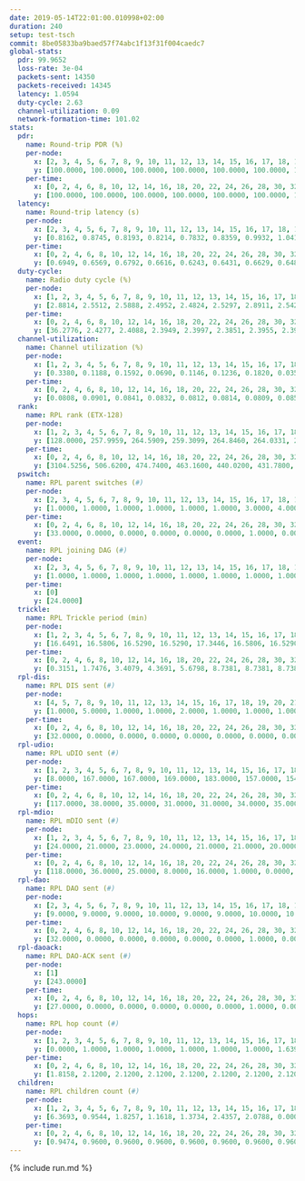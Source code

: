 ```yaml
---
date: 2019-05-14T22:01:00.010998+02:00
duration: 240
setup: test-tsch
commit: 8be05833ba9baed57f74abc1f13f31f004caedc7
global-stats:
  pdr: 99.9652
  loss-rate: 3e-04
  packets-sent: 14350
  packets-received: 14345
  latency: 1.0594
  duty-cycle: 2.63
  channel-utilization: 0.09
  network-formation-time: 101.02
stats:
  pdr:
    name: Round-trip PDR (%)
    per-node:
      x: [2, 3, 4, 5, 6, 7, 8, 9, 10, 11, 12, 13, 14, 15, 16, 17, 18, 19, 20, 21, 22, 23, 24, 25]
      y: [100.0000, 100.0000, 100.0000, 100.0000, 100.0000, 100.0000, 100.0000, 100.0000, 100.0000, 100.0000, 100.0000, 100.0000, 100.0000, 99.8377, 100.0000, 99.6479, 100.0000, 100.0000, 100.0000, 100.0000, 99.8285, 100.0000, 99.8308, 100.0000]
    per-time:
      x: [0, 2, 4, 6, 8, 10, 12, 14, 16, 18, 20, 22, 24, 26, 28, 30, 32, 34, 36, 38, 40, 42, 44, 46, 48, 50, 52, 54, 56, 58, 60, 62, 64, 66, 68, 70, 72, 74, 76, 78, 80, 82, 84, 86, 88, 90, 92, 94, 96, 98, 100, 102, 104, 106, 108, 110, 112, 114, 116, 118, 120, 122, 124, 126, 128, 130, 132, 134, 136, 138, 140, 142, 144, 146, 148, 150, 152, 154, 156, 158, 160, 162, 164, 166, 168, 170, 172, 174, 176, 178, 180, 182, 184, 186, 188, 190, 192, 194, 196, 198, 200, 202, 204, 206, 208, 210, 212, 214, 216, 218, 220, 222, 224, 226, 228, 230, 232, 234, 236, 238, 240]
      y: [100.0000, 100.0000, 100.0000, 100.0000, 100.0000, 100.0000, 100.0000, 100.0000, 100.0000, 100.0000, 100.0000, 100.0000, 100.0000, 100.0000, 100.0000, 100.0000, 100.0000, 100.0000, 100.0000, 100.0000, 100.0000, 100.0000, 100.0000, 100.0000, 100.0000, 100.0000, 100.0000, 100.0000, 99.1667, 100.0000, 100.0000, 100.0000, 100.0000, 100.0000, 100.0000, 100.0000, 99.1667, 100.0000, 100.0000, 100.0000, 100.0000, 100.0000, 100.0000, 100.0000, 100.0000, 100.0000, 100.0000, 100.0000, 100.0000, 100.0000, 100.0000, 100.0000, 100.0000, 100.0000, 100.0000, 100.0000, 100.0000, 100.0000, 100.0000, 100.0000, 100.0000, 100.0000, 100.0000, 100.0000, 100.0000, 100.0000, 100.0000, 100.0000, 100.0000, 100.0000, 100.0000, 100.0000, 100.0000, 100.0000, 100.0000, 100.0000, 100.0000, 100.0000, 99.1667, 100.0000, 100.0000, 100.0000, 100.0000, 100.0000, 100.0000, 98.3333, 100.0000, 100.0000, 100.0000, 100.0000, 100.0000, 100.0000, 100.0000, 100.0000, 100.0000, 100.0000, 100.0000, 100.0000, 100.0000, 100.0000, 100.0000, 100.0000, 100.0000, 100.0000, 100.0000, 100.0000, 100.0000, 100.0000, 100.0000, 100.0000, 100.0000, 100.0000, 100.0000, 100.0000, 100.0000, 100.0000, 100.0000, 100.0000, 100.0000, 100.0000, null]
  latency:
    name: Round-trip latency (s)
    per-node:
      x: [2, 3, 4, 5, 6, 7, 8, 9, 10, 11, 12, 13, 14, 15, 16, 17, 18, 19, 20, 21, 22, 23, 24, 25]
      y: [0.8162, 0.8745, 0.8193, 0.8214, 0.7832, 0.8359, 0.9932, 1.0411, 0.8940, 1.1558, 0.9172, 0.9422, 1.1453, 1.1806, 0.9560, 1.0438, 1.1013, 1.2153, 1.2700, 1.2628, 1.3920, 1.4077, 1.2888, 1.3192]
    per-time:
      x: [0, 2, 4, 6, 8, 10, 12, 14, 16, 18, 20, 22, 24, 26, 28, 30, 32, 34, 36, 38, 40, 42, 44, 46, 48, 50, 52, 54, 56, 58, 60, 62, 64, 66, 68, 70, 72, 74, 76, 78, 80, 82, 84, 86, 88, 90, 92, 94, 96, 98, 100, 102, 104, 106, 108, 110, 112, 114, 116, 118, 120, 122, 124, 126, 128, 130, 132, 134, 136, 138, 140, 142, 144, 146, 148, 150, 152, 154, 156, 158, 160, 162, 164, 166, 168, 170, 172, 174, 176, 178, 180, 182, 184, 186, 188, 190, 192, 194, 196, 198, 200, 202, 204, 206, 208, 210, 212, 214, 216, 218, 220, 222, 224, 226, 228, 230, 232, 234, 236, 238, 240]
      y: [0.6949, 0.6569, 0.6792, 0.6616, 0.6243, 0.6431, 0.6629, 0.6489, 0.6484, 0.6661, 0.6682, 0.6233, 0.6140, 0.6095, 0.6364, 0.6119, 0.5890, 0.5477, 0.6030, 0.6094, 0.6868, 0.6250, 0.6217, 0.6318, 0.6808, 0.6502, 0.6335, 0.6228, 0.6165, 0.6628, 0.6376, 0.5303, 0.5452, 0.6303, 0.6036, 0.6112, 0.6837, 0.6323, 0.6671, 0.5844, 0.5953, 0.6699, 0.6417, 0.6771, 0.6600, 0.6709, 0.5813, 0.7145, 0.8061, 0.6503, 0.6771, 0.6933, 0.6713, 0.9546, 0.9377, 0.9171, 0.8289, 0.6887, 0.7143, 1.1590, 1.4379, 1.2859, 1.0270, 0.9562, 0.8124, 1.0502, 1.4818, 1.5123, 1.4101, 1.2156, 1.0241, 1.1342, 1.5231, 1.5630, 1.5048, 1.5241, 1.3917, 1.3491, 1.5183, 1.5008, 1.5562, 1.4924, 1.5109, 1.5031, 1.5520, 1.4990, 1.5042, 1.5729, 1.5490, 1.5377, 1.5433, 1.5124, 1.5312, 1.5263, 1.5609, 1.5487, 1.4934, 1.4841, 1.5472, 1.4928, 1.5046, 1.5346, 1.5006, 1.5064, 1.5449, 1.5358, 1.5085, 1.5583, 1.5315, 1.5166, 1.5705, 1.5578, 1.5342, 1.5308, 1.4704, 1.4846, 1.5114, 1.4820, 1.5152, 1.5372, null]
  duty-cycle:
    name: Radio duty cycle (%)
    per-node:
      x: [1, 2, 3, 4, 5, 6, 7, 8, 9, 10, 11, 12, 13, 14, 15, 16, 17, 18, 19, 20, 21, 22, 23, 24, 25]
      y: [2.8814, 2.5512, 2.5888, 2.4952, 2.4824, 2.5297, 2.8911, 2.5422, 2.6230, 2.5588, 2.5442, 2.6631, 2.6590, 2.6201, 2.6768, 2.6409, 2.6351, 2.6697, 2.6109, 2.7819, 2.8553, 2.7187, 2.8454, 2.8449, 2.7501]
    per-time:
      x: [0, 2, 4, 6, 8, 10, 12, 14, 16, 18, 20, 22, 24, 26, 28, 30, 32, 34, 36, 38, 40, 42, 44, 46, 48, 50, 52, 54, 56, 58, 60, 62, 64, 66, 68, 70, 72, 74, 76, 78, 80, 82, 84, 86, 88, 90, 92, 94, 96, 98, 100, 102, 104, 106, 108, 110, 112, 114, 116, 118, 120, 122, 124, 126, 128, 130, 132, 134, 136, 138, 140, 142, 144, 146, 148, 150, 152, 154, 156, 158, 160, 162, 164, 166, 168, 170, 172, 174, 176, 178, 180, 182, 184, 186, 188, 190, 192, 194, 196, 198, 200, 202, 204, 206, 208, 210, 212, 214, 216, 218, 220, 222, 224, 226, 228, 230, 232, 234, 236, 238, 240]
      y: [36.2776, 2.4277, 2.4088, 2.3949, 2.3997, 2.3851, 2.3955, 2.3980, 2.4001, 2.3887, 2.3846, 2.3845, 2.3816, 2.3884, 2.4095, 2.3931, 2.3854, 2.3828, 2.3729, 2.3804, 2.3720, 2.3950, 2.3871, 2.3893, 2.3877, 2.3975, 2.3830, 2.3817, 2.3893, 2.4045, 2.3851, 2.3782, 2.3671, 2.3761, 2.3901, 2.3810, 2.3646, 2.3900, 2.3712, 2.3785, 2.3818, 2.3914, 2.3957, 2.3969, 2.3776, 2.3728, 2.3784, 2.3754, 2.3761, 2.3823, 2.3763, 2.3756, 2.3922, 2.3747, 2.3839, 2.3879, 2.3786, 2.3958, 2.3866, 2.3932, 2.3912, 2.3965, 2.3854, 2.3902, 2.3753, 2.3943, 2.3667, 2.3799, 2.3823, 2.3893, 2.3813, 2.4046, 2.3729, 2.3851, 2.3892, 2.3875, 2.3831, 2.3871, 2.3842, 2.3790, 2.3780, 2.3730, 2.3754, 2.3761, 2.3827, 2.3989, 2.4025, 2.3854, 2.4896, 2.4765, 2.4312, 2.3899, 2.3893, 2.3865, 2.3880, 2.3967, 2.3933, 2.3765, 2.3884, 2.3908, 2.3892, 2.3832, 2.3872, 2.3850, 2.3868, 2.3935, 2.4001, 2.3814, 2.3780, 2.3897, 2.3859, 2.3950, 2.3961, 2.3937, 2.3990, 2.3951, 2.3746, 2.3802, 2.3815, 2.3822, 2.3996]
  channel-utilization:
    name: Channel utilization (%)
    per-node:
      x: [1, 2, 3, 4, 5, 6, 7, 8, 9, 10, 11, 12, 13, 14, 15, 16, 17, 18, 19, 20, 21, 22, 23, 24, 25]
      y: [0.3380, 0.1188, 0.1592, 0.0690, 0.1146, 0.1236, 0.1820, 0.0358, 0.0358, 0.0504, 0.0420, 0.0325, 0.1016, 0.0358, 0.0660, 0.1047, 0.0340, 0.0935, 0.0387, 0.0385, 0.0411, 0.0536, 0.0301, 0.0309, 0.0327]
    per-time:
      x: [0, 2, 4, 6, 8, 10, 12, 14, 16, 18, 20, 22, 24, 26, 28, 30, 32, 34, 36, 38, 40, 42, 44, 46, 48, 50, 52, 54, 56, 58, 60, 62, 64, 66, 68, 70, 72, 74, 76, 78, 80, 82, 84, 86, 88, 90, 92, 94, 96, 98, 100, 102, 104, 106, 108, 110, 112, 114, 116, 118, 120, 122, 124, 126, 128, 130, 132, 134, 136, 138, 140, 142, 144, 146, 148, 150, 152, 154, 156, 158, 160, 162, 164, 166, 168, 170, 172, 174, 176, 178, 180, 182, 184, 186, 188, 190, 192, 194, 196, 198, 200, 202, 204, 206, 208, 210, 212, 214, 216, 218, 220, 222, 224, 226, 228, 230, 232, 234, 236, 238, 240]
      y: [0.0808, 0.0901, 0.0841, 0.0832, 0.0812, 0.0814, 0.0809, 0.0852, 0.0829, 0.0796, 0.0808, 0.0812, 0.0783, 0.0782, 0.0870, 0.0820, 0.0785, 0.0755, 0.0732, 0.0788, 0.0737, 0.0833, 0.0783, 0.0797, 0.0805, 0.0829, 0.0783, 0.0766, 0.0808, 0.0890, 0.0795, 0.0745, 0.0697, 0.0742, 0.0799, 0.0772, 0.0714, 0.0824, 0.0746, 0.0746, 0.0765, 0.0806, 0.0829, 0.0806, 0.0757, 0.0733, 0.0775, 0.0722, 0.0734, 0.0764, 0.0742, 0.0752, 0.0799, 0.0764, 0.0782, 0.0795, 0.0751, 0.0825, 0.0772, 0.0813, 0.0799, 0.0848, 0.0809, 0.0816, 0.0776, 0.0798, 0.0692, 0.0740, 0.0766, 0.0784, 0.0763, 0.0879, 0.0730, 0.0791, 0.0797, 0.0780, 0.0757, 0.0785, 0.0752, 0.0767, 0.0753, 0.0738, 0.0744, 0.0740, 0.0763, 0.0821, 0.0860, 0.0776, 0.1434, 0.1131, 0.0913, 0.0794, 0.0780, 0.0767, 0.0783, 0.0820, 0.0802, 0.0732, 0.0776, 0.0800, 0.0786, 0.0738, 0.0778, 0.0747, 0.0765, 0.0810, 0.0839, 0.0757, 0.0749, 0.0795, 0.0762, 0.0821, 0.0802, 0.0807, 0.0850, 0.0823, 0.0726, 0.0754, 0.0748, 0.0762, 0.0827]
  rank:
    name: RPL rank (ETX-128)
    per-node:
      x: [1, 2, 3, 4, 5, 6, 7, 8, 9, 10, 11, 12, 13, 14, 15, 16, 17, 18, 19, 20, 21, 22, 23, 24, 25]
      y: [128.0000, 257.9959, 264.5909, 259.3099, 264.8460, 264.0331, 274.7727, 388.9385, 447.3429, 396.9876, 537.1004, 391.6337, 401.5265, 755.5309, 681.1033, 411.0408, 416.6749, 476.6776, 528.0000, 556.8156, 564.3320, 820.7869, 661.4040, 634.6189, 648.0405]
    per-time:
      x: [0, 2, 4, 6, 8, 10, 12, 14, 16, 18, 20, 22, 24, 26, 28, 30, 32, 34, 36, 38, 40, 42, 44, 46, 48, 50, 52, 54, 56, 58, 60, 62, 64, 66, 68, 70, 72, 74, 76, 78, 80, 82, 84, 86, 88, 90, 92, 94, 96, 98, 100, 102, 104, 106, 108, 110, 112, 114, 116, 118, 120, 122, 124, 126, 128, 130, 132, 134, 136, 138, 140, 142, 144, 146, 148, 150, 152, 154, 156, 158, 160, 162, 164, 166, 168, 170, 172, 174, 176, 178, 180, 182, 184, 186, 188, 190, 192, 194, 196, 198, 200, 202, 204, 206, 208, 210, 212, 214, 216, 218, 220, 222, 224, 226, 228, 230, 232, 234, 236, 238, 240]
      y: [3104.5256, 506.6200, 474.7400, 463.1600, 440.0200, 431.7800, 433.3725, 433.9000, 440.0200, 440.8600, 443.3400, 441.6200, 439.7647, 436.7451, 434.6200, 439.1961, 432.3800, 427.3400, 423.2800, 427.7200, 425.0600, 424.6800, 422.5400, 422.3600, 426.2000, 422.4800, 419.2600, 415.8200, 419.5800, 421.1569, 422.3922, 416.8200, 416.4400, 418.6667, 414.7600, 410.8200, 409.8000, 418.2115, 411.5800, 410.4400, 410.6800, 412.6400, 413.8462, 413.8400, 414.6400, 409.1600, 407.0000, 406.4200, 408.7308, 403.1600, 405.0800, 407.8200, 409.0200, 407.9600, 420.8235, 428.8200, 449.9000, 461.4706, 464.1200, 461.4902, 454.8868, 436.0980, 441.4340, 426.2400, 423.4400, 424.1961, 419.8600, 416.6600, 418.7800, 422.5000, 422.9800, 419.2200, 420.4808, 414.7200, 424.2500, 413.5800, 412.3800, 411.0400, 403.2200, 403.9200, 407.6400, 409.6200, 411.4200, 407.9400, 408.3600, 430.5490, 432.7308, 432.6200, 290.1432, 279.5461, 278.3491, 335.4651, 426.5200, 423.1400, 425.4000, 423.9200, 424.9804, 418.9400, 416.5800, 419.1373, 415.4800, 417.2000, 415.3200, 415.1200, 415.4800, 414.4800, 426.4630, 411.5600, 412.7600, 414.9400, 421.3000, 419.9600, 418.3600, 421.5000, 421.6667, 423.4906, 413.4600, 411.7400, 412.4600, 413.3200, 414.4400]
  pswitch:
    name: RPL parent switches (#)
    per-node:
      x: [2, 3, 4, 5, 6, 7, 8, 9, 10, 11, 12, 13, 14, 15, 16, 17, 18, 19, 20, 21, 22, 23, 24, 25]
      y: [1.0000, 1.0000, 1.0000, 1.0000, 1.0000, 1.0000, 3.0000, 4.0000, 1.0000, 8.0000, 2.0000, 4.0000, 2.0000, 1.0000, 4.0000, 2.0000, 4.0000, 5.0000, 4.0000, 4.0000, 3.0000, 10.0000, 4.0000, 7.0000]
    per-time:
      x: [0, 2, 4, 6, 8, 10, 12, 14, 16, 18, 20, 22, 24, 26, 28, 30, 32, 34, 36, 38, 40, 42, 44, 46, 48, 50, 52, 54, 56, 58, 60, 62, 64, 66, 68, 70, 72, 74, 76, 78, 80, 82, 84, 86, 88, 90, 92, 94, 96, 98, 100, 102, 104, 106, 108, 110, 112, 114, 116, 118, 120, 122, 124, 126, 128, 130, 132, 134, 136, 138, 140, 142, 144, 146, 148, 150, 152, 154, 156, 158, 160, 162, 164, 166, 168, 170, 172, 174, 176, 178, 180, 182, 184, 186, 188, 190, 192, 194, 196, 198, 200, 202, 204, 206, 208, 210, 212, 214, 216, 218, 220, 222, 224, 226, 228, 230]
      y: [33.0000, 0.0000, 0.0000, 0.0000, 0.0000, 0.0000, 1.0000, 0.0000, 0.0000, 0.0000, 0.0000, 0.0000, 1.0000, 1.0000, 0.0000, 1.0000, 0.0000, 0.0000, 0.0000, 0.0000, 0.0000, 0.0000, 0.0000, 0.0000, 0.0000, 0.0000, 0.0000, 0.0000, 0.0000, 1.0000, 1.0000, 0.0000, 0.0000, 1.0000, 0.0000, 0.0000, 0.0000, 2.0000, 0.0000, 0.0000, 0.0000, 0.0000, 2.0000, 0.0000, 0.0000, 0.0000, 0.0000, 0.0000, 2.0000, 0.0000, 0.0000, 0.0000, 0.0000, 0.0000, 1.0000, 0.0000, 0.0000, 1.0000, 0.0000, 1.0000, 3.0000, 1.0000, 3.0000, 0.0000, 0.0000, 1.0000, 0.0000, 0.0000, 0.0000, 0.0000, 0.0000, 0.0000, 2.0000, 0.0000, 2.0000, 0.0000, 0.0000, 0.0000, 0.0000, 0.0000, 0.0000, 0.0000, 0.0000, 0.0000, 0.0000, 1.0000, 2.0000, 0.0000, 0.0000, 0.0000, 3.0000, 1.0000, 0.0000, 0.0000, 0.0000, 0.0000, 1.0000, 0.0000, 0.0000, 1.0000, 0.0000, 0.0000, 0.0000, 0.0000, 0.0000, 0.0000, 4.0000, 0.0000, 0.0000, 0.0000, 0.0000, 0.0000, 0.0000, 0.0000, 1.0000, 3.0000]
  event:
    name: RPL joining DAG (#)
    per-node:
      x: [2, 3, 4, 5, 6, 7, 8, 9, 10, 11, 12, 13, 14, 15, 16, 17, 18, 19, 20, 21, 22, 23, 24, 25]
      y: [1.0000, 1.0000, 1.0000, 1.0000, 1.0000, 1.0000, 1.0000, 1.0000, 1.0000, 1.0000, 1.0000, 1.0000, 1.0000, 1.0000, 1.0000, 1.0000, 1.0000, 1.0000, 1.0000, 1.0000, 1.0000, 1.0000, 1.0000, 1.0000]
    per-time:
      x: [0]
      y: [24.0000]
  trickle:
    name: RPL Trickle period (min)
    per-node:
      x: [1, 2, 3, 4, 5, 6, 7, 8, 9, 10, 11, 12, 13, 14, 15, 16, 17, 18, 19, 20, 21, 22, 23, 24, 25]
      y: [16.6491, 16.5806, 16.5290, 16.5290, 17.3446, 16.5806, 16.5290, 16.5421, 16.4673, 16.5293, 16.3810, 16.4621, 16.3793, 16.5306, 16.5267, 16.4495, 16.5306, 16.3784, 16.5244, 16.5510, 16.5510, 16.5166, 16.5645, 16.5510, 16.5987]
    per-time:
      x: [0, 2, 4, 6, 8, 10, 12, 14, 16, 18, 20, 22, 24, 26, 28, 30, 32, 34, 36, 38, 40, 42, 44, 46, 48, 50, 52, 54, 56, 58, 60, 62, 64, 66, 68, 70, 72, 74, 76, 78, 80, 82, 84, 86, 88, 90, 92, 94, 96, 98, 100, 102, 104, 106, 108, 110, 112, 114, 116, 118, 120, 122, 124, 126, 128, 130, 132, 134, 136, 138, 140, 142, 144, 146, 148, 150, 152, 154, 156, 158, 160, 162, 164, 166, 168, 170, 172, 174, 176, 178, 180, 182, 184, 186, 188, 190, 192, 194, 196, 198, 200, 202, 204, 206, 208, 210, 212, 214, 216, 218, 220, 222, 224, 226, 228, 230, 232, 234, 236, 238, 240]
      y: [0.3151, 1.7476, 3.4079, 4.3691, 5.6798, 8.7381, 8.7381, 8.7381, 9.2624, 16.7772, 17.4763, 17.4763, 17.4763, 17.4763, 17.4763, 17.4763, 17.4763, 17.4763, 17.4763, 17.4763, 17.4763, 17.4763, 17.4763, 17.4763, 17.4763, 17.4763, 17.4763, 17.4763, 17.4763, 17.4763, 17.4763, 17.4763, 17.4763, 17.4763, 17.4763, 17.4763, 17.4763, 17.4763, 17.4763, 17.4763, 17.4763, 17.4763, 17.4763, 17.4763, 17.4763, 17.4763, 17.4763, 17.4763, 17.4763, 17.4763, 17.4763, 17.4763, 17.4763, 17.4763, 17.4763, 17.4763, 17.4763, 17.4763, 17.4763, 17.4763, 17.4763, 17.4763, 17.4763, 17.4763, 17.4763, 17.4763, 17.4763, 17.4763, 17.4763, 17.4763, 17.4763, 17.4763, 17.4763, 17.4763, 17.4763, 17.4763, 17.4763, 17.4763, 17.4763, 17.4763, 17.4763, 17.4763, 17.4763, 17.4763, 17.4763, 17.4763, 17.4763, 17.4763, 17.4763, 17.4763, 17.4763, 17.4763, 17.4763, 17.4763, 17.4763, 17.4763, 17.4763, 17.4763, 17.4763, 17.4763, 17.4763, 17.4763, 17.4763, 17.4763, 17.4763, 17.4763, 17.4763, 17.4763, 17.4763, 17.4763, 17.4763, 17.4763, 17.4763, 17.4763, 17.4763, 17.4763, 17.4763, 17.4763, 17.4763, 17.4763, 17.4763]
  rpl-dis:
    name: RPL DIS sent (#)
    per-node:
      x: [4, 5, 7, 8, 9, 10, 11, 12, 13, 14, 15, 16, 17, 18, 19, 20, 21, 22, 23, 24, 25]
      y: [1.0000, 5.0000, 1.0000, 1.0000, 2.0000, 1.0000, 1.0000, 1.0000, 1.0000, 1.0000, 2.0000, 1.0000, 1.0000, 2.0000, 1.0000, 2.0000, 2.0000, 2.0000, 3.0000, 3.0000, 2.0000]
    per-time:
      x: [0, 2, 4, 6, 8, 10, 12, 14, 16, 18, 20, 22, 24, 26, 28, 30, 32, 34, 36, 38, 40, 42, 44, 46, 48, 50, 52, 54, 56, 58, 60, 62, 64, 66, 68, 70, 72, 74, 76, 78, 80, 82, 84, 86, 88, 90, 92, 94, 96, 98, 100, 102, 104, 106, 108, 110, 112, 114, 116, 118, 120, 122, 124, 126, 128, 130, 132, 134, 136, 138, 140, 142, 144, 146, 148, 150, 152, 154, 156, 158, 160, 162, 164, 166, 168, 170, 172, 174, 176, 178, 180]
      y: [32.0000, 0.0000, 0.0000, 0.0000, 0.0000, 0.0000, 0.0000, 0.0000, 0.0000, 0.0000, 0.0000, 0.0000, 0.0000, 0.0000, 0.0000, 0.0000, 0.0000, 0.0000, 0.0000, 0.0000, 0.0000, 0.0000, 0.0000, 0.0000, 0.0000, 0.0000, 0.0000, 0.0000, 0.0000, 0.0000, 0.0000, 0.0000, 0.0000, 0.0000, 0.0000, 0.0000, 0.0000, 0.0000, 0.0000, 0.0000, 0.0000, 0.0000, 0.0000, 0.0000, 0.0000, 0.0000, 0.0000, 0.0000, 0.0000, 0.0000, 0.0000, 0.0000, 0.0000, 0.0000, 0.0000, 0.0000, 0.0000, 0.0000, 0.0000, 0.0000, 0.0000, 0.0000, 0.0000, 0.0000, 0.0000, 0.0000, 0.0000, 0.0000, 0.0000, 0.0000, 0.0000, 0.0000, 0.0000, 0.0000, 0.0000, 0.0000, 0.0000, 0.0000, 0.0000, 0.0000, 0.0000, 0.0000, 0.0000, 0.0000, 0.0000, 0.0000, 0.0000, 0.0000, 0.0000, 3.0000, 1.0000]
  rpl-udio:
    name: RPL uDIO sent (#)
    per-node:
      x: [1, 2, 3, 4, 5, 6, 7, 8, 9, 10, 11, 12, 13, 14, 15, 16, 17, 18, 19, 20, 21, 22, 23, 24, 25]
      y: [8.0000, 167.0000, 167.0000, 169.0000, 183.0000, 157.0000, 154.0000, 167.0000, 172.0000, 164.0000, 176.0000, 164.0000, 171.0000, 165.0000, 164.0000, 164.0000, 166.0000, 176.0000, 165.0000, 175.0000, 169.0000, 165.0000, 173.0000, 168.0000, 169.0000]
    per-time:
      x: [0, 2, 4, 6, 8, 10, 12, 14, 16, 18, 20, 22, 24, 26, 28, 30, 32, 34, 36, 38, 40, 42, 44, 46, 48, 50, 52, 54, 56, 58, 60, 62, 64, 66, 68, 70, 72, 74, 76, 78, 80, 82, 84, 86, 88, 90, 92, 94, 96, 98, 100, 102, 104, 106, 108, 110, 112, 114, 116, 118, 120, 122, 124, 126, 128, 130, 132, 134, 136, 138, 140, 142, 144, 146, 148, 150, 152, 154, 156, 158, 160, 162, 164, 166, 168, 170, 172, 174, 176, 178, 180, 182, 184, 186, 188, 190, 192, 194, 196, 198, 200, 202, 204, 206, 208, 210, 212, 214, 216, 218, 220, 222, 224, 226, 228, 230, 232, 234, 236, 238, 240]
      y: [117.0000, 38.0000, 35.0000, 31.0000, 31.0000, 34.0000, 35.0000, 30.0000, 33.0000, 31.0000, 32.0000, 32.0000, 31.0000, 35.0000, 33.0000, 33.0000, 32.0000, 36.0000, 30.0000, 32.0000, 30.0000, 38.0000, 32.0000, 32.0000, 40.0000, 27.0000, 36.0000, 29.0000, 30.0000, 29.0000, 33.0000, 32.0000, 34.0000, 32.0000, 33.0000, 31.0000, 35.0000, 29.0000, 37.0000, 34.0000, 33.0000, 34.0000, 30.0000, 29.0000, 32.0000, 30.0000, 32.0000, 31.0000, 34.0000, 31.0000, 31.0000, 30.0000, 34.0000, 31.0000, 38.0000, 35.0000, 32.0000, 28.0000, 28.0000, 36.0000, 36.0000, 31.0000, 31.0000, 31.0000, 34.0000, 34.0000, 36.0000, 31.0000, 34.0000, 36.0000, 28.0000, 42.0000, 28.0000, 29.0000, 33.0000, 33.0000, 32.0000, 36.0000, 35.0000, 30.0000, 35.0000, 31.0000, 33.0000, 30.0000, 34.0000, 29.0000, 37.0000, 31.0000, 43.0000, 31.0000, 42.0000, 32.0000, 37.0000, 29.0000, 32.0000, 34.0000, 35.0000, 32.0000, 29.0000, 33.0000, 34.0000, 29.0000, 32.0000, 35.0000, 29.0000, 31.0000, 34.0000, 37.0000, 34.0000, 35.0000, 33.0000, 28.0000, 36.0000, 33.0000, 35.0000, 31.0000, 35.0000, 28.0000, 33.0000, 34.0000, 20.0000]
  rpl-mdio:
    name: RPL mDIO sent (#)
    per-node:
      x: [1, 2, 3, 4, 5, 6, 7, 8, 9, 10, 11, 12, 13, 14, 15, 16, 17, 18, 19, 20, 21, 22, 23, 24, 25]
      y: [24.0000, 21.0000, 23.0000, 24.0000, 21.0000, 21.0000, 20.0000, 21.0000, 20.0000, 22.0000, 20.0000, 21.0000, 23.0000, 21.0000, 20.0000, 24.0000, 21.0000, 23.0000, 24.0000, 21.0000, 20.0000, 23.0000, 21.0000, 20.0000, 22.0000]
    per-time:
      x: [0, 2, 4, 6, 8, 10, 12, 14, 16, 18, 20, 22, 24, 26, 28, 30, 32, 34, 36, 38, 40, 42, 44, 46, 48, 50, 52, 54, 56, 58, 60, 62, 64, 66, 68, 70, 72, 74, 76, 78, 80, 82, 84, 86, 88, 90, 92, 94, 96, 98, 100, 102, 104, 106, 108, 110, 112, 114, 116, 118, 120, 122, 124, 126, 128, 130, 132, 134, 136, 138, 140, 142, 144, 146, 148, 150, 152, 154, 156, 158, 160, 162, 164, 166, 168, 170, 172, 174, 176, 178, 180, 182, 184, 186, 188, 190, 192, 194, 196, 198, 200, 202, 204, 206, 208, 210, 212, 214, 216, 218, 220, 222, 224, 226, 228, 230, 232, 234, 236, 238, 240]
      y: [118.0000, 36.0000, 25.0000, 8.0000, 16.0000, 1.0000, 0.0000, 9.0000, 13.0000, 3.0000, 0.0000, 0.0000, 0.0000, 4.0000, 6.0000, 5.0000, 4.0000, 6.0000, 0.0000, 0.0000, 0.0000, 0.0000, 8.0000, 5.0000, 2.0000, 8.0000, 2.0000, 0.0000, 0.0000, 0.0000, 2.0000, 2.0000, 7.0000, 4.0000, 6.0000, 4.0000, 0.0000, 0.0000, 0.0000, 2.0000, 2.0000, 8.0000, 6.0000, 7.0000, 0.0000, 0.0000, 0.0000, 0.0000, 2.0000, 6.0000, 3.0000, 3.0000, 11.0000, 0.0000, 0.0000, 0.0000, 0.0000, 7.0000, 4.0000, 5.0000, 5.0000, 4.0000, 0.0000, 0.0000, 0.0000, 2.0000, 5.0000, 4.0000, 4.0000, 9.0000, 1.0000, 0.0000, 0.0000, 0.0000, 0.0000, 7.0000, 4.0000, 5.0000, 9.0000, 0.0000, 0.0000, 0.0000, 0.0000, 5.0000, 7.0000, 8.0000, 3.0000, 2.0000, 1.0000, 0.0000, 0.0000, 0.0000, 4.0000, 7.0000, 4.0000, 4.0000, 5.0000, 1.0000, 0.0000, 0.0000, 0.0000, 6.0000, 3.0000, 7.0000, 6.0000, 2.0000, 0.0000, 1.0000, 0.0000, 2.0000, 8.0000, 2.0000, 5.0000, 6.0000, 1.0000, 0.0000, 0.0000, 0.0000, 6.0000, 3.0000, 3.0000]
  rpl-dao:
    name: RPL DAO sent (#)
    per-node:
      x: [2, 3, 4, 5, 6, 7, 8, 9, 10, 11, 12, 13, 14, 15, 16, 17, 18, 19, 20, 21, 22, 23, 24, 25]
      y: [9.0000, 9.0000, 9.0000, 10.0000, 9.0000, 9.0000, 10.0000, 10.0000, 9.0000, 13.0000, 10.0000, 13.0000, 10.0000, 9.0000, 12.0000, 9.0000, 11.0000, 11.0000, 11.0000, 10.0000, 10.0000, 15.0000, 13.0000, 12.0000]
    per-time:
      x: [0, 2, 4, 6, 8, 10, 12, 14, 16, 18, 20, 22, 24, 26, 28, 30, 32, 34, 36, 38, 40, 42, 44, 46, 48, 50, 52, 54, 56, 58, 60, 62, 64, 66, 68, 70, 72, 74, 76, 78, 80, 82, 84, 86, 88, 90, 92, 94, 96, 98, 100, 102, 104, 106, 108, 110, 112, 114, 116, 118, 120, 122, 124, 126, 128, 130, 132, 134, 136, 138, 140, 142, 144, 146, 148, 150, 152, 154, 156, 158, 160, 162, 164, 166, 168, 170, 172, 174, 176, 178, 180, 182, 184, 186, 188, 190, 192, 194, 196, 198, 200, 202, 204, 206, 208, 210, 212, 214, 216, 218, 220, 222, 224, 226, 228, 230, 232, 234, 236, 238]
      y: [32.0000, 0.0000, 0.0000, 0.0000, 0.0000, 0.0000, 1.0000, 0.0000, 0.0000, 0.0000, 0.0000, 0.0000, 1.0000, 1.0000, 22.0000, 1.0000, 0.0000, 0.0000, 0.0000, 0.0000, 0.0000, 0.0000, 0.0000, 0.0000, 0.0000, 0.0000, 1.0000, 1.0000, 12.0000, 13.0000, 1.0000, 0.0000, 0.0000, 1.0000, 0.0000, 0.0000, 0.0000, 2.0000, 0.0000, 0.0000, 0.0000, 2.0000, 7.0000, 12.0000, 1.0000, 0.0000, 0.0000, 1.0000, 2.0000, 0.0000, 0.0000, 1.0000, 0.0000, 0.0000, 1.0000, 3.0000, 5.0000, 10.0000, 2.0000, 2.0000, 2.0000, 1.0000, 3.0000, 0.0000, 0.0000, 2.0000, 0.0000, 0.0000, 0.0000, 0.0000, 1.0000, 9.0000, 7.0000, 1.0000, 2.0000, 1.0000, 1.0000, 0.0000, 0.0000, 1.0000, 1.0000, 0.0000, 0.0000, 0.0000, 0.0000, 10.0000, 9.0000, 1.0000, 3.0000, 1.0000, 4.0000, 2.0000, 0.0000, 1.0000, 1.0000, 0.0000, 1.0000, 0.0000, 0.0000, 6.0000, 8.0000, 1.0000, 2.0000, 0.0000, 2.0000, 2.0000, 4.0000, 0.0000, 2.0000, 0.0000, 0.0000, 1.0000, 0.0000, 3.0000, 10.0000, 5.0000, 0.0000, 2.0000, 0.0000, 2.0000]
  rpl-daoack:
    name: RPL DAO-ACK sent (#)
    per-node:
      x: [1]
      y: [243.0000]
    per-time:
      x: [0, 2, 4, 6, 8, 10, 12, 14, 16, 18, 20, 22, 24, 26, 28, 30, 32, 34, 36, 38, 40, 42, 44, 46, 48, 50, 52, 54, 56, 58, 60, 62, 64, 66, 68, 70, 72, 74, 76, 78, 80, 82, 84, 86, 88, 90, 92, 94, 96, 98, 100, 102, 104, 106, 108, 110, 112, 114, 116, 118, 120, 122, 124, 126, 128, 130, 132, 134, 136, 138, 140, 142, 144, 146, 148, 150, 152, 154, 156, 158, 160, 162, 164, 166, 168, 170, 172, 174, 176, 178, 180, 182, 184, 186, 188, 190, 192, 194, 196, 198, 200, 202, 204, 206, 208, 210, 212, 214, 216, 218, 220, 222, 224, 226, 228, 230, 232, 234, 236, 238]
      y: [27.0000, 0.0000, 0.0000, 0.0000, 0.0000, 0.0000, 1.0000, 0.0000, 0.0000, 0.0000, 0.0000, 0.0000, 1.0000, 1.0000, 22.0000, 1.0000, 0.0000, 0.0000, 0.0000, 0.0000, 0.0000, 0.0000, 0.0000, 0.0000, 0.0000, 0.0000, 1.0000, 1.0000, 12.0000, 11.0000, 1.0000, 0.0000, 0.0000, 1.0000, 0.0000, 0.0000, 0.0000, 2.0000, 0.0000, 0.0000, 0.0000, 2.0000, 8.0000, 11.0000, 1.0000, 0.0000, 0.0000, 1.0000, 2.0000, 0.0000, 0.0000, 1.0000, 0.0000, 0.0000, 1.0000, 2.0000, 5.0000, 10.0000, 2.0000, 2.0000, 2.0000, 1.0000, 3.0000, 0.0000, 0.0000, 2.0000, 0.0000, 0.0000, 0.0000, 0.0000, 1.0000, 9.0000, 7.0000, 1.0000, 2.0000, 1.0000, 1.0000, 0.0000, 0.0000, 1.0000, 1.0000, 0.0000, 0.0000, 0.0000, 0.0000, 10.0000, 8.0000, 1.0000, 3.0000, 1.0000, 3.0000, 2.0000, 0.0000, 1.0000, 1.0000, 0.0000, 1.0000, 0.0000, 0.0000, 6.0000, 8.0000, 1.0000, 2.0000, 0.0000, 2.0000, 2.0000, 4.0000, 0.0000, 2.0000, 0.0000, 0.0000, 1.0000, 0.0000, 3.0000, 11.0000, 4.0000, 0.0000, 2.0000, 0.0000, 2.0000]
  hops:
    name: RPL hop count (#)
    per-node:
      x: [1, 2, 3, 4, 5, 6, 7, 8, 9, 10, 11, 12, 13, 14, 15, 16, 17, 18, 19, 20, 21, 22, 23, 24, 25]
      y: [0.0000, 1.0000, 1.0000, 1.0000, 1.0000, 1.0000, 1.0000, 1.6390, 2.0875, 2.0000, 2.2863, 1.9959, 1.9959, 2.2875, 2.0000, 2.0000, 2.0000, 2.1208, 3.0000, 3.0000, 3.0000, 3.0000, 3.6542, 3.3458, 3.2917]
    per-time:
      x: [0, 2, 4, 6, 8, 10, 12, 14, 16, 18, 20, 22, 24, 26, 28, 30, 32, 34, 36, 38, 40, 42, 44, 46, 48, 50, 52, 54, 56, 58, 60, 62, 64, 66, 68, 70, 72, 74, 76, 78, 80, 82, 84, 86, 88, 90, 92, 94, 96, 98, 100, 102, 104, 106, 108, 110, 112, 114, 116, 118, 120, 122, 124, 126, 128, 130, 132, 134, 136, 138, 140, 142, 144, 146, 148, 150, 152, 154, 156, 158, 160, 162, 164, 166, 168, 170, 172, 174, 176, 178, 180, 182, 184, 186, 188, 190, 192, 194, 196, 198, 200, 202, 204, 206, 208, 210, 212, 214, 216, 218, 220, 222, 224, 226, 228, 230, 232, 234, 236, 238, 240]
      y: [1.8158, 2.1200, 2.1200, 2.1200, 2.1200, 2.1200, 2.1200, 2.1200, 2.1200, 2.1200, 2.1200, 2.1200, 2.1200, 2.1200, 2.1200, 2.0400, 2.0400, 2.0400, 2.0400, 2.0400, 2.0400, 2.0400, 2.0400, 2.0400, 2.0400, 2.0400, 2.0400, 2.0400, 2.0400, 2.0400, 2.0000, 2.0000, 2.0000, 2.0000, 2.0000, 2.0000, 2.0000, 1.9600, 1.9600, 1.9600, 1.9600, 1.9600, 1.9600, 1.9600, 1.9600, 1.9600, 1.9600, 1.9600, 1.9200, 1.9200, 1.9200, 1.9200, 1.9200, 1.9200, 1.9400, 1.9600, 1.9600, 1.9600, 1.9600, 1.9600, 1.9600, 2.0000, 2.0400, 2.0800, 2.0800, 2.0400, 2.0400, 2.0400, 2.0400, 2.0400, 2.0400, 2.0400, 2.0200, 2.0000, 1.9600, 1.9200, 1.9200, 1.9200, 1.9200, 1.9200, 1.9200, 1.9200, 1.9200, 1.9200, 1.9200, 1.9200, 2.0400, 2.0400, 2.0400, 2.0400, 2.0800, 2.1200, 2.1200, 2.1200, 2.1200, 2.1200, 2.1200, 2.1200, 2.1200, 2.1000, 2.0800, 2.0800, 2.0800, 2.0800, 2.0800, 2.0800, 2.0800, 2.0800, 2.0800, 2.0800, 2.0800, 2.0800, 2.0800, 2.0800, 2.0800, 2.0400, 2.0400, 2.0400, 2.0400, 2.0400, 2.0400]
  children:
    name: RPL children count (#)
    per-node:
      x: [1, 2, 3, 4, 5, 6, 7, 8, 9, 10, 11, 12, 13, 14, 15, 16, 17, 18, 19, 20, 21, 22, 23, 24, 25]
      y: [6.3693, 0.9544, 1.8257, 1.1618, 1.3734, 2.4357, 2.0788, 0.0000, 0.0000, 0.6183, 0.0000, 0.0000, 1.6971, 0.0000, 0.9333, 1.4730, 0.0458, 1.7250, 0.2000, 0.2000, 0.2542, 0.6208, 0.0000, 0.0000, 0.0000]
    per-time:
      x: [0, 2, 4, 6, 8, 10, 12, 14, 16, 18, 20, 22, 24, 26, 28, 30, 32, 34, 36, 38, 40, 42, 44, 46, 48, 50, 52, 54, 56, 58, 60, 62, 64, 66, 68, 70, 72, 74, 76, 78, 80, 82, 84, 86, 88, 90, 92, 94, 96, 98, 100, 102, 104, 106, 108, 110, 112, 114, 116, 118, 120, 122, 124, 126, 128, 130, 132, 134, 136, 138, 140, 142, 144, 146, 148, 150, 152, 154, 156, 158, 160, 162, 164, 166, 168, 170, 172, 174, 176, 178, 180, 182, 184, 186, 188, 190, 192, 194, 196, 198, 200, 202, 204, 206, 208, 210, 212, 214, 216, 218, 220, 222, 224, 226, 228, 230, 232, 234, 236, 238, 240]
      y: [0.9474, 0.9600, 0.9600, 0.9600, 0.9600, 0.9600, 0.9600, 0.9600, 0.9600, 0.9600, 0.9600, 0.9600, 0.9600, 0.9600, 0.9600, 0.9600, 0.9600, 0.9600, 0.9600, 0.9600, 0.9600, 0.9600, 0.9600, 0.9600, 0.9600, 0.9600, 0.9600, 0.9600, 0.9600, 0.9600, 0.9600, 0.9600, 0.9600, 0.9600, 0.9600, 0.9600, 0.9600, 0.9600, 0.9600, 0.9600, 0.9600, 0.9600, 0.9600, 0.9600, 0.9600, 0.9600, 0.9600, 0.9600, 0.9600, 0.9600, 0.9600, 0.9600, 0.9600, 0.9600, 0.9600, 0.9600, 0.9600, 0.9600, 0.9600, 0.9600, 0.9600, 0.9600, 0.9600, 0.9600, 0.9600, 0.9600, 0.9600, 0.9600, 0.9600, 0.9600, 0.9600, 0.9600, 0.9600, 0.9600, 0.9600, 0.9600, 0.9600, 0.9600, 0.9600, 0.9600, 0.9600, 0.9600, 0.9600, 0.9600, 0.9600, 0.9600, 0.9600, 0.9600, 0.9600, 0.9600, 0.9600, 0.9600, 0.9600, 0.9600, 0.9600, 0.9600, 0.9600, 0.9600, 0.9600, 0.9600, 0.9600, 0.9600, 0.9600, 0.9600, 0.9600, 0.9600, 0.9600, 0.9600, 0.9600, 0.9600, 0.9600, 0.9600, 0.9600, 0.9600, 0.9600, 0.9600, 0.9600, 0.9600, 0.9600, 0.9600, 0.9600]
---
```


{% include run.md %}
